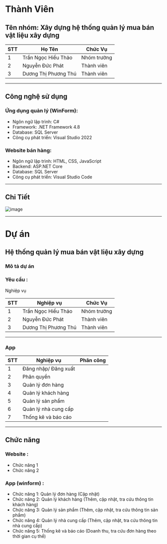 # Thành Viên
## Tên nhóm: Xây dựng hệ thống quản lý mua bán vật liệu xây dựng

| STT | Họ Tên                  | Chức Vụ        |
|-----|-------------------------|----------------|
| 1   | Trần Ngọc Hiểu Thảo      | Nhóm trưởng    |
| 2   | Nguyễn Đức Phát          | Thành viên     |
| 3   | Dương Thị Phương Thú     | Thành viên     |
---------------------------------------------------
## Công nghệ sử dụng
### Ứng dụng quản lý (WinForm):
- Ngôn ngữ lập trình: C#
- Framework: .NET Framework 4.8
- Database: SQL Server
- Công cụ phát triển: Visual Studio 2022
### Website bán hàng:

- Ngôn ngữ lập trình: HTML, CSS, JavaScript
- Backend: ASP.NET Core
- Database: SQL Server
- Công cụ phát triển: Visual Studio Code
-------------------------------------------------
## Chi Tiết

![image](https://github.com/user-attachments/assets/dc4b3c3f-c024-443c-866d-146fdbfbcc78)

-------------------------------------------------
# Dự án
## Hệ thống quản lý mua bán vật liệu xây dựng
### Mô tả dự án
### Yêu cầu :
Nghiệp vụ

| STT | Nghiệp vụ                 | Chức Vụ        |
|-----|-------------------------|----------------|
| 1   | Trần Ngọc Hiểu Thảo      | Nhóm trưởng    |
| 2   | Nguyễn Đức Phát          | Thành viên     |
| 3   | Dương Thị Phương Thú     | Thành viên     |
---------------------------------------------------
### App
| STT | Nghiệp vụ                 | Phân công      |
|-----|---------------------------|----------------|
| 1   | Đăng nhập/ Đăng xuất      |     |
| 2   | Phân quyền                |     |
| 3   | Quản lý đơn hàng          |     |
| 4   | Quản lý khách hàng        |     |
| 5   | Quản lý sản phẩm          |     |
| 6   | Quản lý nhà cung cấp      |     |
| 7   | Thống kê và báo cáo       |     |
---------------------------------------------------
## Chức năng
### Website :
- Chức năng 1
- Chức năng 2
### App (winform) :
- Chức năng 1: Quản lý đơn hàng (Cập nhật)
- Chức năng 2: Quản lý khách hàng (Thêm, cập nhật, tra cứu thông tin khách hàng)
- Chức năng 3: Quản lý sản phẩm (Thêm, cập nhật, tra cứu thông tin sản phẩm)
- Chức năng 4: Quản lý nhà cung cấp (Thêm, cập nhật, tra cứu thông tin nhà cung cấp)
- Chức năng 5: Thống kê và báo cáo (Doanh thu, tra cứu đơn hàng theo thời gian cụ thể)
